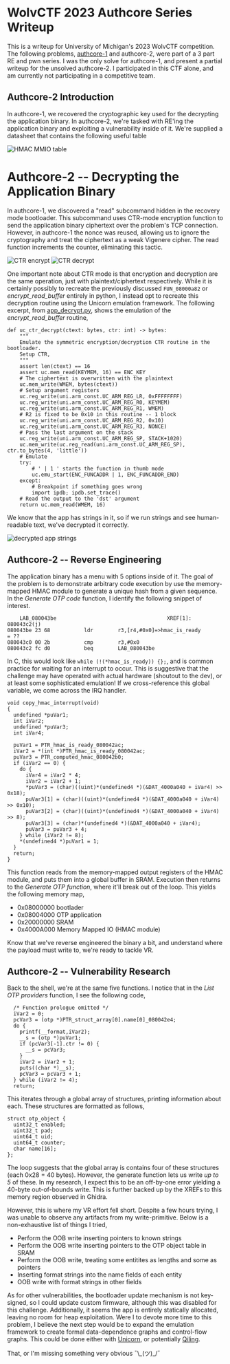# WolvCTF 2023 Authcore Series Writeup 
This is a writeup for University of Michigan's 2023 WolvCTF competition.
The following problems, [authcore-1](../authcore-1/authcore-1.md) and authcore-2, were part of a 3 part RE and pwn series. 
I was the only solve for authcore-1, and present a partial writeup for the unsolved authcore-2. 
I participated in this CTF alone, and am currently not participating in a competitive team. 

## Authcore-2 Introduction
In authcore-1, we recovered the cryptographic key used for the decrypting the application binary. In authcore-2, we're tasked with RE'ing the application binary and exploiting a vulnerability inside of it. We're supplied a datasheet that contains the following useful table

![HMAC MMIO table](images/hmac_mmio.png)

# Authcore-2 -- Decrypting the Application Binary 
In authcore-1, we discovered a "read" subcommand hidden in the recovery mode bootloader. This subcommand uses CTR-mode encryption function to send the application binary ciphertext over the problem's TCP connection. However, in authcore-1 the nonce was reused, allowing us to ignore the cryptography and treat the ciphertext as a weak Vigenere cipher. The read function increments the counter, eliminating this tactic. 

![CTR encrypt](https://en.wikipedia.org/wiki/Block_cipher_mode_of_operation#/media/File:CTR_encryption_2.svg)
![CTR decrypt](https://en.wikipedia.org/wiki/Block_cipher_mode_of_operation#/media/File:CTR_decryption_2.svg) 

One important note about CTR mode is that encryption and decryption are the same operation, just with plaintext/ciphertext respectively. While it is certainly possibly to recreate the previously discussed `FUN_08000a82` or *encrypt\_read\_buffer* entirely in python, I instead opt to recreate this decryption routine using the Unicorn emulation framework. The following excerpt, from [app\_decrypt.py](code/app_decrypt.py), shows the emulation of the *encrypt\_read\_buffer* routine,

```
def uc_ctr_decrypt(ctext: bytes, ctr: int) -> bytes:
    """
    Emulate the symmetric encryption/decryption CTR routine in the bootloader.
    Setup CTR, 
    """
    assert len(ctext) == 16
    assert uc.mem_read(KEYMEM, 16) == ENC_KEY
    # The ciphertext is overwritten with the plaintext
    uc.mem_write(WMEM, bytes(ctext))
    # Setup argument registers
    uc.reg_write(uni.arm_const.UC_ARM_REG_LR, 0xFFFFFFFF)
    uc.reg_write(uni.arm_const.UC_ARM_REG_R0, KEYMEM)
    uc.reg_write(uni.arm_const.UC_ARM_REG_R1, WMEM)
    # R2 is fixed to be 0x10 in this routine -- 1 block 
    uc.reg_write(uni.arm_const.UC_ARM_REG_R2, 0x10)
    uc.reg_write(uni.arm_const.UC_ARM_REG_R3, NONCE)
    # Pass the last argument on the stack 
    uc.reg_write(uni.arm_const.UC_ARM_REG_SP, STACK+1020)
    uc.mem_write(uc.reg_read(uni.arm_const.UC_ARM_REG_SP), ctr.to_bytes(4, 'little'))
    # Emulate
    try:
        # ' | 1 ' starts the function in thumb mode 
        uc.emu_start(ENC_FUNCADDR | 1, ENC_FUNCADDR_END)
    except:
        # Breakpoint if something goes wrong 
        import ipdb; ipdb.set_trace()
    # Read the output to the 'dst' argument
    return uc.mem_read(WMEM, 16)
```

We know that the app has strings in it, so if we run strings and see human-readable text, we've decrypted it correctly. 

![decrypted app strings](images/app_strings.png)

## Authcore-2 -- Reverse Engineering
The application binary has a menu with 5 options inside of it. The goal of the problem is to demonstrate arbitrary code execution by use the memory-mapped HMAC module to generate a unique hash from a given sequence. In the *Generate OTP code* function, I identify the following snippet of interest.  

```
	LAB_080043be                                    XREF[1]:     080043c2(j)  
080043be 23 68           ldr        r3,[r4,#0x0]=>hmac_is_ready                      = ??
080043c0 00 2b           cmp        r3,#0x0
080043c2 fc d0           beq        LAB_080043be
```

In C, this would look like `while (!(*hmac_is_ready)) {};`, and is common practice for waiting for an interrupt to occur. This is suggestive that the challenge may have operated with actual hardware (shoutout to the dev), or at least some sophisticated emulation! If we cross-reference this global variable, we come across the IRQ handler. 

```
void copy_hmac_interrupt(void)
{
  undefined *puVar1;
  int iVar2;
  undefined *puVar3;
  int iVar4;
  
  puVar1 = PTR_hmac_is_ready_080042ac;
  iVar2 = *(int *)PTR_hmac_is_ready_080042ac;
  puVar3 = PTR_computed_hmac_080042b0;
  if (iVar2 == 0) {
    do {
      iVar4 = iVar2 * 4;
      iVar2 = iVar2 + 1;
      *puVar3 = (char)((uint)*(undefined4 *)(&DAT_4000a040 + iVar4) >> 0x18);
      puVar3[1] = (char)((uint)*(undefined4 *)(&DAT_4000a040 + iVar4) >> 0x10);
      puVar3[2] = (char)((uint)*(undefined4 *)(&DAT_4000a040 + iVar4) >> 8);
      puVar3[3] = (char)*(undefined4 *)(&DAT_4000a040 + iVar4);
      puVar3 = puVar3 + 4;
    } while (iVar2 != 8);
    *(undefined4 *)puVar1 = 1;
  }
  return;
}
```

This function reads from the memory-mapped output registers of the HMAC module, and puts them into a global buffer in SRAM. Execution then returns to the *Generate OTP function*, where it'll break out of the loop. This yields the following memory map, 

 - 0x08000000 bootlader 
 - 0x08004000 OTP application 
 - 0x20000000 SRAM 
 - 0x4000A000 Memory Mapped IO (HMAC module)

Know that we've reverse engineered the binary a bit, and understand where the payload must write to, we're ready to tackle VR. 

## Authcore-2 -- Vulnerability Research 
Back to the shell, we're at the same five functions. I notice that in the *List OTP providers* function, I see the following code,

```
  /* Function prologue omitted */ 
  iVar2 = 0;
  pcVar3 = (otp *)PTR_struct_array[0].name[0]_080042e4;
  do {
    printf(__format,iVar2);
    __s = (otp *)puVar1;
    if (pcVar3[-1].ctr != 0) {
      __s = pcVar3;
    }
    iVar2 = iVar2 + 1;
    puts((char *)__s);
    pcVar3 = pcVar3 + 1;
  } while (iVar2 != 4);
  return;
```

This iterates through a global array of structures, printing information about each. These structures are formatted as follows,

```
struct otp_object {
  uint32_t enabled; 
  uint32_t pad;
  uint64_t uid;
  uint64_t counter;
  char name[16]; 
}; 
```

The loop suggests that the global array is contains four of these structures (each 0x28 = 40 bytes). However, the generate function lets us write *up to 5* of these. In my research, I expect this to be an off-by-one error yielding a 40-byte out-of-bounds write. This is further backed up by the XREFs to this memory region observed in Ghidra. 

However, this is where my VR effort fell short. Despite a few hours trying, I was unable to observe any artifacts from my write-primitive. Below is a non-exhaustive list of things I tried,

- Perform the OOB write inserting pointers to known strings 
- Perform the OOB write inserting pointers to the OTP object table in SRAM
- Perform the OOB write, treating some entitites as lengths and some as pointers 
- Inserting format strings into the name fields of each entity 
- OOB write with format strings in other fields 

As for other vulnerabilities, the bootloader update mechanism is not key-signed, so I could update custom firmware, although this was disabled for this challenge. Additionally, it seems the app is entirely statically allocated, leaving no room for heap exploitation. Were I to devote more time to this problem, I believe the next step would be to expand the emulation framework to create formal data-dependence graphs and control-flow graphs. This could be done either with [Unicorn](https://github.com/unicorn-engine/unicorn), or potentially [Qiling](https://github.com/qilingframework/qiling). 

That, or I'm missing something very obvious ¯\\\_(ツ)\_/¯
